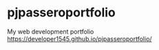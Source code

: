 # pjpasseroportfolio
My web development portfolio 
https://developer1545.github.io/pjpasseroportfolio/